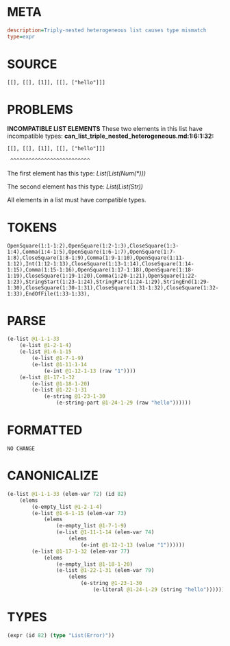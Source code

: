 # META
~~~ini
description=Triply-nested heterogeneous list causes type mismatch
type=expr
~~~
# SOURCE
~~~roc
[[], [[], [1]], [[], ["hello"]]]
~~~
# PROBLEMS
**INCOMPATIBLE LIST ELEMENTS**
These two elements in this list have incompatible types:
**can_list_triple_nested_heterogeneous.md:1:6:1:32:**
```roc
[[], [[], [1]], [[], ["hello"]]]
```
     ^^^^^^^^^^^^^^^^^^^^^^^^^^

The first element has this type:
    _List(List(Num(*)))_

The second element has this type:
    _List(List(Str))_

All elements in a list must have compatible types.

# TOKENS
~~~zig
OpenSquare(1:1-1:2),OpenSquare(1:2-1:3),CloseSquare(1:3-1:4),Comma(1:4-1:5),OpenSquare(1:6-1:7),OpenSquare(1:7-1:8),CloseSquare(1:8-1:9),Comma(1:9-1:10),OpenSquare(1:11-1:12),Int(1:12-1:13),CloseSquare(1:13-1:14),CloseSquare(1:14-1:15),Comma(1:15-1:16),OpenSquare(1:17-1:18),OpenSquare(1:18-1:19),CloseSquare(1:19-1:20),Comma(1:20-1:21),OpenSquare(1:22-1:23),StringStart(1:23-1:24),StringPart(1:24-1:29),StringEnd(1:29-1:30),CloseSquare(1:30-1:31),CloseSquare(1:31-1:32),CloseSquare(1:32-1:33),EndOfFile(1:33-1:33),
~~~
# PARSE
~~~clojure
(e-list @1-1-1-33
	(e-list @1-2-1-4)
	(e-list @1-6-1-15
		(e-list @1-7-1-9)
		(e-list @1-11-1-14
			(e-int @1-12-1-13 (raw "1"))))
	(e-list @1-17-1-32
		(e-list @1-18-1-20)
		(e-list @1-22-1-31
			(e-string @1-23-1-30
				(e-string-part @1-24-1-29 (raw "hello"))))))
~~~
# FORMATTED
~~~roc
NO CHANGE
~~~
# CANONICALIZE
~~~clojure
(e-list @1-1-1-33 (elem-var 72) (id 82)
	(elems
		(e-empty_list @1-2-1-4)
		(e-list @1-6-1-15 (elem-var 73)
			(elems
				(e-empty_list @1-7-1-9)
				(e-list @1-11-1-14 (elem-var 74)
					(elems
						(e-int @1-12-1-13 (value "1"))))))
		(e-list @1-17-1-32 (elem-var 77)
			(elems
				(e-empty_list @1-18-1-20)
				(e-list @1-22-1-31 (elem-var 79)
					(elems
						(e-string @1-23-1-30
							(e-literal @1-24-1-29 (string "hello")))))))))
~~~
# TYPES
~~~clojure
(expr (id 82) (type "List(Error)"))
~~~
